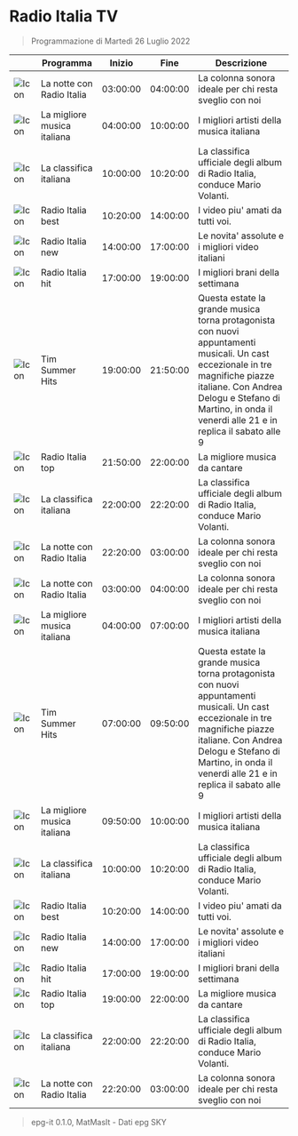 # Radio Italia TV
> Programmazione di Martedì 26 Luglio 2022

||Programma|Inizio|Fine|Descrizione|
|---|---|---|---|---|
|![Icon](https://guidatv.sky.it/uuid/Musica_Cover_Ein_MY0UX.png)|La notte con Radio Italia|03:00:00|04:00:00|La colonna sonora ideale per chi resta sveglio con noi
|![Icon](https://guidatv.sky.it/uuid/Musica_Cover_Ein_MY0UX.png)|La migliore musica italiana|04:00:00|10:00:00|I migliori artisti della musica italiana
|![Icon](https://guidatv.sky.it/uuid/Musica_Cover_Ein_MY0UX.png)|La classifica italiana|10:00:00|10:20:00|La classifica ufficiale degli album di Radio Italia, conduce Mario Volanti.
|![Icon](https://guidatv.sky.it/uuid/Musica_Cover_Ein_MY0UX.png)|Radio Italia best|10:20:00|14:00:00|I video piu&#039; amati da tutti voi.
|![Icon](https://guidatv.sky.it/uuid/Musica_Cover_Ein_MY0UX.png)|Radio Italia new|14:00:00|17:00:00|Le novita&#039; assolute e i migliori video italiani
|![Icon](https://guidatv.sky.it/uuid/Musica_Cover_Ein_MY0UX.png)|Radio Italia hit|17:00:00|19:00:00|I migliori brani della settimana
|![Icon](https://guidatv.sky.it/uuid/Musica_Cover_Ein_MY0UX.png)|Tim Summer Hits|19:00:00|21:50:00|Questa estate la grande musica torna protagonista con nuovi appuntamenti musicali. Un cast eccezionale in tre magnifiche piazze italiane. Con Andrea Delogu e Stefano di Martino, in onda il venerdi alle 21 e in replica il sabato alle 9
|![Icon](https://guidatv.sky.it/uuid/Musica_Cover_Ein_MY0UX.png)|Radio Italia top|21:50:00|22:00:00|La migliore musica da cantare
|![Icon](https://guidatv.sky.it/uuid/Musica_Cover_Ein_MY0UX.png)|La classifica italiana|22:00:00|22:20:00|La classifica ufficiale degli album di Radio Italia, conduce Mario Volanti.
|![Icon](https://guidatv.sky.it/uuid/Musica_Cover_Ein_MY0UX.png)|La notte con Radio Italia|22:20:00|03:00:00|La colonna sonora ideale per chi resta sveglio con noi
|![Icon](https://guidatv.sky.it/uuid/Musica_Cover_Ein_MY0UX.png)|La notte con Radio Italia|03:00:00|04:00:00|La colonna sonora ideale per chi resta sveglio con noi
|![Icon](https://guidatv.sky.it/uuid/Musica_Cover_Ein_MY0UX.png)|La migliore musica italiana|04:00:00|07:00:00|I migliori artisti della musica italiana
|![Icon](https://guidatv.sky.it/uuid/Musica_Cover_Ein_MY0UX.png)|Tim Summer Hits|07:00:00|09:50:00|Questa estate la grande musica torna protagonista con nuovi appuntamenti musicali. Un cast eccezionale in tre magnifiche piazze italiane. Con Andrea Delogu e Stefano di Martino, in onda il venerdi alle 21 e in replica il sabato alle 9
|![Icon](https://guidatv.sky.it/uuid/Musica_Cover_Ein_MY0UX.png)|La migliore musica italiana|09:50:00|10:00:00|I migliori artisti della musica italiana
|![Icon](https://guidatv.sky.it/uuid/Musica_Cover_Ein_MY0UX.png)|La classifica italiana|10:00:00|10:20:00|La classifica ufficiale degli album di Radio Italia, conduce Mario Volanti.
|![Icon](https://guidatv.sky.it/uuid/Musica_Cover_Ein_MY0UX.png)|Radio Italia best|10:20:00|14:00:00|I video piu&#039; amati da tutti voi.
|![Icon](https://guidatv.sky.it/uuid/Musica_Cover_Ein_MY0UX.png)|Radio Italia new|14:00:00|17:00:00|Le novita&#039; assolute e i migliori video italiani
|![Icon](https://guidatv.sky.it/uuid/Musica_Cover_Ein_MY0UX.png)|Radio Italia hit|17:00:00|19:00:00|I migliori brani della settimana
|![Icon](https://guidatv.sky.it/uuid/Musica_Cover_Ein_MY0UX.png)|Radio Italia top|19:00:00|22:00:00|La migliore musica da cantare
|![Icon](https://guidatv.sky.it/uuid/Musica_Cover_Ein_MY0UX.png)|La classifica italiana|22:00:00|22:20:00|La classifica ufficiale degli album di Radio Italia, conduce Mario Volanti.
|![Icon](https://guidatv.sky.it/uuid/Musica_Cover_Ein_MY0UX.png)|La notte con Radio Italia|22:20:00|03:00:00|La colonna sonora ideale per chi resta sveglio con noi



 > epg-it 0.1.0, MatMasIt - Dati epg SKY